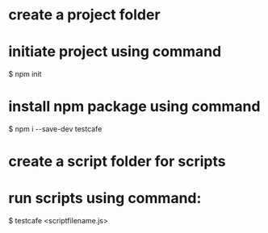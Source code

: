 # create a project folder
# initiate project using command
$ npm init

# install npm package using command
$ npm i --save-dev <packagename> testcafe

# create a script folder for scripts

# run scripts using command:
$ testcafe <browsername> <scriptfilename.js>